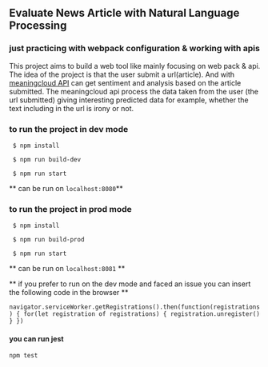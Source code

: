 ## Evaluate News Article with Natural Language Processing
### just practicing with webpack configuration & working with apis

This project aims to build a web tool like mainly focusing on web pack & api. The idea of the project is that the user submit a url(article). And with [meaningcloud API](https://www.meaningcloud.com/products/sentiment-analysis) can get sentiment and analysis based on the article submitted. The meaningcloud api process the data taken from the user (the url submitted) giving interesting predicted data for example, whether the text including in the url is irony or not. 


### to run the project in dev mode
` $ npm install`

` $ npm run build-dev`

` $ npm run start`

** can be run on `localhost:8080`**

### to run the project in prod mode
` $ npm install`

` $ npm run build-prod`

` $ npm run start`

** can be run on `localhost:8081` **

** if you prefer to run on the dev mode and faced an issue you can insert the following code in the browser **

`navigator.serviceWorker.getRegistrations().then(function(registrations) { for(let registration of registrations) { registration.unregister() } })`

#### you can run jest 
`npm test`
